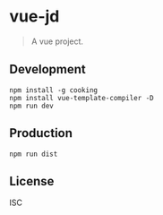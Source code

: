 # vue-jd
> A vue project.

## Development


```shell
npm install -g cooking
npm install vue-template-compiler -D
npm run dev
```

## Production
```
npm run dist
```

## License
ISC
